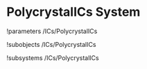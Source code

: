 <!-- MOOSE Documentation Stub: Remove this when content is added. -->

# PolycrystalICs System
!parameters /ICs/PolycrystalICs

!subobjects /ICs/PolycrystalICs

!subsystems /ICs/PolycrystalICs

